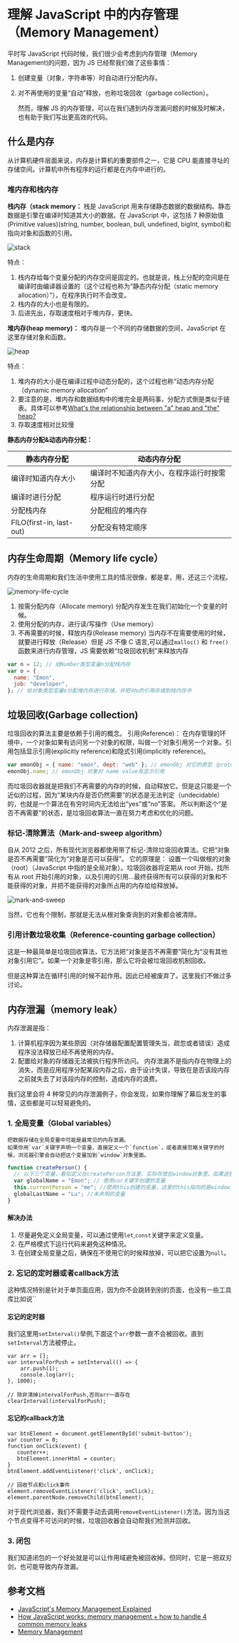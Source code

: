 # 理解 JavaScript 中的内存管理（Memory Management）

平时写 JavaScript 代码时候，我们很少会考虑到内存管理（Memory Management)的问题，因为 JS 已经帮我们做了这些事情：

1.  创建变量（对象，字符串等）时自动进行分配内存。
2.  对不再使用的变量“自动”释放，也称垃圾回收（garbage collection）。

    然而，理解 JS 的内存管理，可以在我们遇到内存泄漏问题的时候及时解决，也有助于我们写出更高效的代码。

## 什么是内存

从计算机硬件层面来说，内存是计算机的重要部件之一，它是 CPU 能直接寻址的存储空间。计算机中所有程序的运行都是在内存中进行的。

### 堆内存和栈内存

**栈内存（stack memory：**
栈是 JavaScript 用来存储静态数据的数据结构。静态数据是引擎在编译时知道其大小的数据。在 JavaScript 中，这包括 7 种原始值(Primitive values)(string, number, boolean, bull, undefined, bigInt, symbol)和指向对象和函数的引用。

![stack](../assets/images/stack.png)

特点：

1. 栈内存给每个变量分配的内存空间是固定的。也就是说，栈上分配的空间是在编译时由编译器设置的（这个过程也称为“静态内存分配（static memory allocation）”），在程序执行时不会改变。
2. 栈内存的大小也是有限的。
3. 后进先出，存取速度相对于堆内存，更快。

**堆内存(heap memory)：**
堆内存是一个不同的存储数据的空间，JavaScript 在这里存储对象和函数。

![heap](../assets/images/heap.png)

特点：

1. 堆内存的大小是在编译过程中动态分配的，这个过程也称“动态内存分配（dynamic memory allocation”
2. 要注意的是，堆内存和数据结构中的堆完全是两码事，分配方式倒是类似于链表。具体可以参考[What's the relationship between "a" heap and "the" heap?](https://stackoverflow.com/questions/756861/whats-the-relationship-between-a-heap-and-the-heap)
3. 存取速度相对比较慢

**静态内存分配&动态内存分配：**

| 静态内存分配             | 动态内存分配                               |
| ------------------------ | ------------------------------------------ |
| 编译时知道内存大小       | 编译时不知道内存大小，在程序运行时按需分配 |
| 编译时进行分配           | 程序运行时进行分配                         |
| 分配栈内存               | 分配相应的堆内存                           |
| FILO(first-in, last-out) | 分配没有特定顺序                           |

## 内存生命周期（Memory life cycle）

内存的生命周期和我们生活中使用工具的情况很像，都是拿，用，还这三个流程。

![memory-life-cycle](../assets/images/memory-life-cycle.png)

1.  按需分配内存（Allocate memory)
    分配内存发生在我们初始化一个变量的时候。
2.  使用分配的内存，进行读/写操作（Use memory）
3.  不再需要的时候，释放内存(Release memory)
    当内存不在需要使用的时候，就要进行释放（Release）但是 JS 不像 C 语言,可以通过`malloc()` 和 `free()`函数来进行内存管理，JS 需要依赖“垃圾回收机制”来释放内存

```javascript
var n = 12; // 给Number类型变量n分配栈内存
var o = {
  name: "Emon",
  job: "developer",
}; // 给对象类型变量o分配堆内存进行存储，并把对o的引用存储到栈内存中
```

## 垃圾回收(Garbage collection)

垃圾回收的算法主要是依赖于引用的概念。
引用(Reference)： 在内存管理的环境中，一个对象如果有访问另一个对象的权限，叫做一个对象引用另一个对象。引用包括显示引用(explicitly reference)和隐式引用(implicitly reference)。

```javascript
var emonObj = { name: "emon", dept: "web" }; // emonObj 对它的原型（prototype）有隐式引用
emonObj.name; // emonObj 对象对 name value有显示引用
```

而垃圾回收器就是把我们不再需要的内存的时候，自动释放它。但是这只能是一个近似的过程，因为“某块内存是否仍然需要”的状态是无法判定（undecidable）的，也就是一个算法在有穷时间内无法给出“yes”或“no”答案。
所以判断这个“是否不再需要”的状态，是垃圾回收算法一直在努力考虑和优化的问题。

### 标记-清除算法（Mark-and-sweep algorithm）

自从 2012 之后，所有现代浏览器都使用带了标记-清除垃圾回收算法。它把“对象是否不再需要”简化为“对象是否可以获得”。
它的原理是： 设置一个叫做根的对象（root）（JavaScript 中指的是全局对象）。垃圾回收器将定期从 root 开始，找所有从 root 开始引用的对象，以及引用的引用...最终获得所有可以获得的对象和不能获得的对象，并把不能获得的对象所占用的内存给给释放掉。

![mark-and-sweep](../assets/images/mark-and-sweep.gif)

当然，它也有个限制，那就是无法从根对象查询到的对象都会被清除。

### 引用计数垃圾收集（Reference-counting garbage collection）

这是一种最简单是垃圾回收算法，它方法把“对象是否不再需要”简化为“没有其他对象引用它”。如果一个对象是零引用，那么它将会被垃圾回收机制回收。

但是这种算法在循环引用的时候不起作用。因此已经被废弃了。这里我们不做过多讨论。

## 内存泄漏（memory leak）

内存泄漏是指：

1. 计算机程序因为某些原因（对存储器配置配置管理失当，疏忽或者错误）造成程序没法释放已经不再使用的内存。
2. 配置给对象的存储器无法被执行程序所访问。
   内存泄漏不是指内存在物理上的消失，而是应用程序分配某段内存之后，由于设计失误，导致在是否该段内存之前就失去了对该段内存的控制，造成内存的浪费。

我们这里会将 4 种常见的内存泄漏例子，你会发现，如果你理解了幕后发生的事情，这些都是可以轻易避免的。

### 1. 全局变量（Global variables）

    把数据存储在全局变量中可能是最常见的内存泄漏。
    如果你用`var`关键字声明一个变量，直接定义一个`function`，或者直接忽略关键字的时候，浏览器引擎会自动把这个变量加到`window`对象里面。

```javascript
function createPerson() {
  // 以下三个变量，看似定义在createPerson方法里，实际存放在window对象里。如果这些数据足够大，则会影响到程序运行速率
  var globalName = "Emon"; // 使用var关键字创建的变量
  this.currentPerson = "me"; //使用this创建的变量，这里的this指向的是window
  globalLastName = "Lu"; //未声明的变量
}
```

#### 解决办法

1. 尽量避免定义全局变量，可以通过使用`let`,`const`关键字来定义变量。
2. 在严格模式下运行代码来避免这种情况。
3. 在创建全局变量之后，确保在不使用它的时候释放掉，可以把它设置为`null`。

### 2. 忘记的定时器或者callback方法
这种情况特别是针对于单页面应用，因为你不会跳转到别的页面，也没有一些工具库比如说``
#### 忘记的定时器
我们这里用`setInterval()`举例,下面这个`arr`参数一直不会被回收。直到`setInterval`方法被停止。

```
var arr = []; 
var intervalForPush = setInterval(() => {
    arr.push(1);
    console.log(arr); 
}, 1000);

// 除非清掉intervalForPush,否则arr一直存在
clearInterval(intervalForPush);
```
#### 忘记的callback方法
```
var btnElement = document.getElementById('submit-button');
var counter = 0;
function onClick(event) {
   counter++;
   btnElement.innerHtml = counter;
}
btnElement.addEventListener('click', onClick);

// 回收节点和click事件
element.removeEventListener('click', onClick);
element.parentNode.removeChild(btnElement);
```
对于现代浏览器，我们不需要手动去调用`removeEventListener()`方法。因为当这个节点变得不可访问的时候，垃圾回收器会自动帮我们检测并回收。

### 3. 闭包
我们知道闭包的一个好处就是可以让作用域避免被回收掉。但同时，它是一把双刃剑，也可能导致内存泄漏。

## 参考文档

- [JavaScript's Memory Management Explained](https://felixgerschau.com/javascript-memory-management/#memory-life-cycle)
- [How JavaScript works: memory management + how to handle 4 common memory leaks](https://blog.sessionstack.com/how-javascript-works-memory-management-how-to-handle-4-common-memory-leaks-3f28b94cfbec)
- [Memory Management](https://developer.mozilla.org/en-US/docs/Web/JavaScript/Memory_Management)
